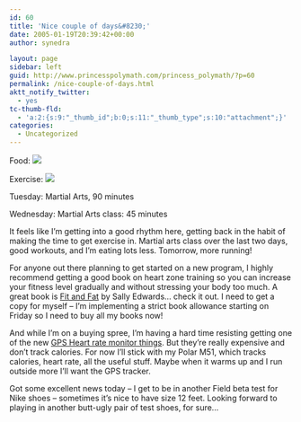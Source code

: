 ```yaml
---
id: 60
title: 'Nice couple of days&#8230;'
date: 2005-01-19T20:39:42+00:00
author: synedra

layout: page
sidebar: left
guid: http://www.princesspolymath.com/princess_polymath/?p=60
permalink: /nice-couple-of-days.html
aktt_notify_twitter:
  - yes
tc-thumb-fld:
  - 'a:2:{s:9:"_thumb_id";b:0;s:11:"_thumb_type";s:10:"attachment";}'
categories:
  - Uncategorized
---
```

Food: ![](http://fitness.domestigirl.com/images/stars_3_40.gif)
  
Exercise: ![](http://fitness.domestigirl.com/images/stars_3_50.gif)
  
Tuesday: Martial Arts, 90 minutes
  
Wednesday: Martial Arts class: 45 minutes
  
It feels like I&#8217;m getting into a good rhythm here, getting back in the habit of making the time to get exercise in. Martial arts class over the last two days, good workouts, and I&#8217;m eating lots less. Tomorrow, more running!
  
For anyone out there planning to get started on a new program, I highly recommend getting a good book on heart zone training so you can increase your fitness level gradually and without stressing your body too much. A great book is [Fit and Fat](http://www.powells.com/search/DTSearch/search?partner_id=29171&cgi=search/search/&searchtype=kw&searchfor=fat%20fit%20sally%20edwards) by Sally Edwards&#8230; check it out. I need to get a copy for myself &#8211; I&#8217;m implementing a strict book allowance starting on Friday so I need to buy all my books now!
  
And while I&#8217;m on a buying spree, I&#8217;m having a hard time resisting getting one of the new [GPS Heart rate monitor things](http://www.heartmonitors.com/timex/timex_body_link_heart_rate_data_recorder.htm). But they&#8217;re really expensive and don&#8217;t track calories. For now I&#8217;ll stick with my Polar M51, which tracks calories, heart rate, all the useful stuff. Maybe when it warms up and I run outside more I&#8217;ll want the GPS tracker.
  
Got some excellent news today &#8211; I get to be in another Field beta test for Nike shoes &#8211; sometimes it&#8217;s nice to have size 12 feet. Looking forward to playing in another butt-ugly pair of test shoes, for sure&#8230;